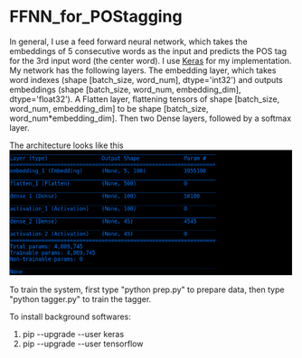 # FFNN_for_POStagging

In general, I use a feed forward neural network, which takes the embeddings of 5 consecutive words as the input and predicts the POS tag for the 3rd input word (the center word).
I use [Keras](https://keras.io/) for my implementation.
My network has the following layers. 
The embedding layer, which takes word indexes (shape [batch_size, word_num], dtype='int32') and outputs embeddings (shape [batch_size, word_num, embedding_dim], dtype='float32').
A Flatten layer, flattening tensors of shape [batch_size, word_num, embedding_dim] to be shape [batch_size, word_num\*embedding_dim].
Then two Dense layers, followed by a softmax layer.

The architecture looks like this
<img src="model_archi.png" width="500"/>

To train the system, first type "python prep.py" to prepare data, then type "python tagger.py" to train the tagger.

To install background softwares:

1. pip --upgrade --user keras
2. pip --upgrade --user tensorflow
